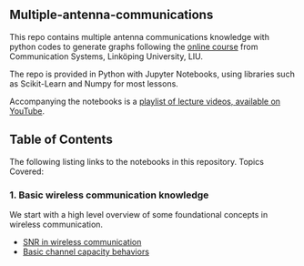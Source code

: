 ## Multiple-antenna-communications
This repo contains multiple antenna communications knowledge with python codes to generate graphs following the [online course](https://www.youtube.com/playlist?list=PLTv48TzNRhaKz0C-dCAwimXSypV_5UTxg) from Communication Systems, Linköping University, LIU.

The repo is provided in Python with Jupyter Notebooks, using libraries such as Scikit-Learn and Numpy for most lessons.

Accompanying the notebooks is a [playlist of lecture videos, available on YouTube]((https://www.youtube.com/playlist?list=PLTv48TzNRhaKz0C-dCAwimXSypV_5UTxg)). 
## Table of Contents
The following listing links to the notebooks in this repository. Topics Covered:
### 1. Basic wireless communication knowledge
We start with a high level overview of some foundational concepts in wireless communication.
- [SNR in wireless communication](00_SNR.ipynb)
- [Basic channel capacity behaviors](04_basic_channel_capacity_behaviors.ipynb)

